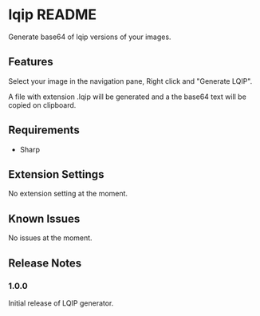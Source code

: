 # lqip README

Generate base64 of lqip versions of your images.

## Features

Select your image in the navigation pane, Right click and "Generate LQIP".

A file with extension .lqip will be generated and a the base64 text will be copied on clipboard.

## Requirements

- Sharp

## Extension Settings

No extension setting at the moment.

## Known Issues

No issues at the moment.

## Release Notes

### 1.0.0

Initial release of LQIP generator.